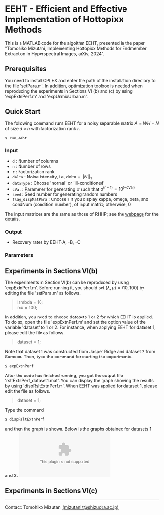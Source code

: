 # EEHT - Efficient and Effective Implementation of Hottopixx Methods
This is a MATLAB code for the algoithm EEHT, presented in the paper "Tomohiko Mizutani, Implementing Hottopixx Methods for Endmember Extraction in Hyperspectral Images, arXiv, 2024".

## Prerequisites
You need to install CPLEX and enter the path of the installation directory to the file 'setPara.m'.
In addition, optimization toolbox is needed when reproducing the experiments in Sections VI (b) and (c) by using 'expExtnPerf.m' and 'expUnmixUrban.m'.

## Quick Start
The following command runs EEHT for a noisy separable matrix  $A = W H + N$ of size $d \times n$ with factorization rank $r$.

```bash
$ run_eeht
```

### Input 
- ``d`` : Number of columns  
- ``n`` : Number of rows
- ``r`` : Factorization rank
- ``delta`` : Noise intensity, i.e, delta = $||N||_1$
- ``dataType`` : Choose 'normal' or 'ill-conditioned'
- ``cVal`` : Parameter for generating $\alpha$ such that 
                     $\alpha^{(\text{r}-1)} = 10^{(-\text{cVal})}$
- ``seed`` : Seed number for generating random numbers
- ``flag_dispMatPara`` : Choose 1 if you display kappa, omega, beta, and condNum (condition number), of input matrix; otherwise, 0

The input matrices are the same as those of RHHP; see the [webpage](https://github.com/tomohiko-mizutani/RHHP) for the details.


### Output
- Recovery rates by EEHT-A, -B, -C

### Parameters

## Experiments in Sections VI(b)
The experiments in Section VI(b) can be reproduced by using 'expExtnPerf.m'. Before running it,
you should set $(\lambda, \mu) = (10,100)$ by editing the file 'setPara.m' as follows.

> lambda = 10;  
> mu = 100;

In addition, you need to choose datasets 1 or 2 for which EEHT is applied. 
To do so, open the file 'expExtnPerf.m' and set the option value of the variable 'dataset' to 1 or 2. 
For instance, when applying EEHT for dataset 1, please edit the file as follows.

> dataset = 1;

Note that dataset 1 was constructed from Jasper Ridge and dataset 2 from Samson.
Then, type the command for starting the experiments.
```bash
$ expExtnPerf
```
After the code has finished running, you get the output file 'rsltExtnPerf_dataset1.mat'.
You can display the graph showing the results by using 'dispRsltExtnPerf.m'.
When EEHT was applied for dataset 1, please edit the file as follows.

> dataset = 1;

Type the command
```bash
$ dispRsltExtnPerf
```
and then the graph is shown.
Below is the graphs obtained for datasets 1 and 2.
![Results for dataset 1](./rsltExtnPerf_dataset1.eps "Results for dataset 1")

## Experiments in Sections VI(c)

---
Contact: Tomohiko Mizutani [(mizutani.t@shizuoka.ac.jp)](mailto:mizutani.t@shizuoka.ac.jp)



[def]: Rslt/rsltExtnPerf_dataset1.eps
